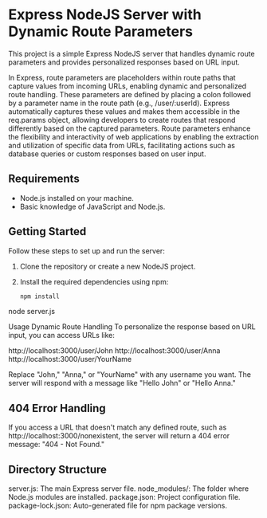# Express NodeJS Server with Dynamic Route Parameters

This project is a simple Express NodeJS server that handles dynamic route parameters and provides personalized responses based on URL input.

In Express, route parameters are placeholders within route paths that capture values from incoming URLs, enabling dynamic and personalized route handling. These parameters are defined by placing a colon followed by a parameter name in the route path (e.g., /user/:userId). Express automatically captures these values and makes them accessible in the req.params object, allowing developers to create routes that respond differently based on the captured parameters. Route parameters enhance the flexibility and interactivity of web applications by enabling the extraction and utilization of specific data from URLs, facilitating actions such as database queries or custom responses based on user input.

## Requirements

- Node.js installed on your machine.
- Basic knowledge of JavaScript and Node.js.

## Getting Started

Follow these steps to set up and run the server:

1. Clone the repository or create a new NodeJS project.

2. Install the required dependencies using npm:

   ```bash
   npm install

node server.js

Usage
Dynamic Route Handling
To personalize the response based on URL input, you can access URLs like:

http://localhost:3000/user/John
http://localhost:3000/user/Anna
http://localhost:3000/user/YourName

Replace "John," "Anna," or "YourName" with any username you want. The server will respond with a message like "Hello John" or "Hello Anna."

## 404 Error Handling
If you access a URL that doesn't match any defined route, such as http://localhost:3000/nonexistent, the server will return a 404 error message: "404 - Not Found."

## Directory Structure
server.js: The main Express server file.
node_modules/: The folder where Node.js modules are installed.
package.json: Project configuration file.
package-lock.json: Auto-generated file for npm package versions.


